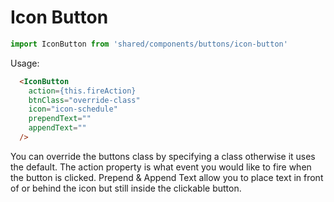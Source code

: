 Icon Button
=======

``` javascript
import IconButton from 'shared/components/buttons/icon-button'
```

Usage:
```html
  <IconButton
    action={this.fireAction}
    btnClass="override-class"
    icon="icon-schedule"
    prependText=""
    appendText=""
  />
```
You can override the buttons class by specifying a class otherwise it uses the default. The action property is what event you would like to fire when the button is clicked. Prepend & Append Text allow you to place text in front of or behind the icon but still inside the clickable button.